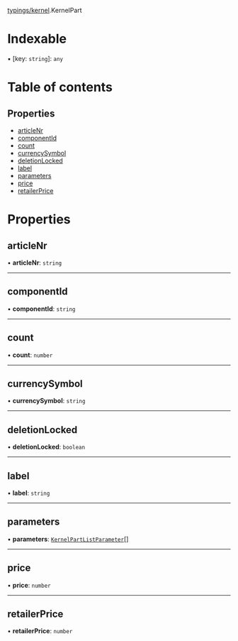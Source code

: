 [typings/kernel](../modules/typings_kernel.md).KernelPart

# Indexable

▪ [key: `string`]: `any`

# Table of contents

## Properties

- [articleNr](typings_kernel.KernelPart.md#articlenr)
- [componentId](typings_kernel.KernelPart.md#componentid)
- [count](typings_kernel.KernelPart.md#count)
- [currencySymbol](typings_kernel.KernelPart.md#currencysymbol)
- [deletionLocked](typings_kernel.KernelPart.md#deletionlocked)
- [label](typings_kernel.KernelPart.md#label)
- [parameters](typings_kernel.KernelPart.md#parameters)
- [price](typings_kernel.KernelPart.md#price)
- [retailerPrice](typings_kernel.KernelPart.md#retailerprice)

# Properties

## articleNr

• **articleNr**: `string`

___

## componentId

• **componentId**: `string`

___

## count

• **count**: `number`

___

## currencySymbol

• **currencySymbol**: `string`

___

## deletionLocked

• **deletionLocked**: `boolean`

___

## label

• **label**: `string`

___

## parameters

• **parameters**: [`KernelPartListParameter`](typings_kernel.KernelPartListParameter.md)[]

___

## price

• **price**: `number`

___

## retailerPrice

• **retailerPrice**: `number`
